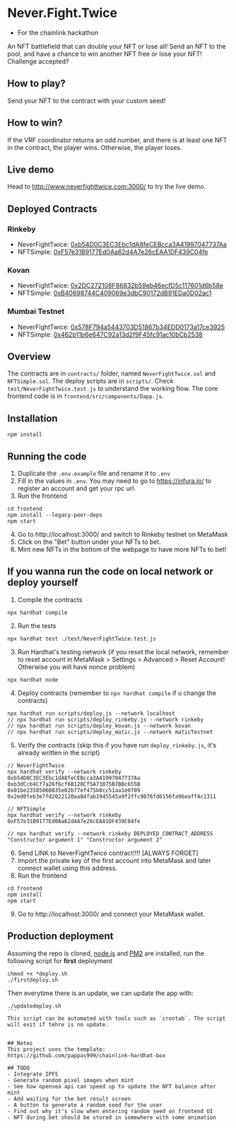 # Never.Fight.Twice
* For the chainlink hackathon

An NFT battlefield that can double your NFT or lose all!
Send an NFT to the pool, and have a chance to win another NFT free or lose your NFT!
Challenge accepted?

## How to play?
Send your NFT to the contract with your custom seed!

## How to win?
If the VRF coordinator returns an odd number, and there is at least one NFT in the contract, the player wins. Otherwise, the player loses.

## Live demo
Head to http://www.neverfighttwice.com:3000/ to try the live demo.

## Deployed Contracts
### Rinkeby
- NeverFightTwice: [0xb54D0C3EC3Ebc1dA8feCEBcca3A41997047737Aa](https://rinkeby.etherscan.io/address/0xb54D0C3EC3Ebc1dA8feCEBcca3A41997047737Aa#code)
- NFTSimple: [0xF57e31B9177Ed0Aa62d4A7e26cEAA1DF439C04fe](https://rinkeby.etherscan.io/address/0xF57e31B9177Ed0Aa62d4A7e26cEAA1DF439C04fe#code)

### Kovan
- NeverFightTwice: [0x2DC272108F86832b59eb46ecfD5c117601d6b58e](https://kovan.etherscan.io/address/0x2DC272108F86832b59eb46ecfD5c117601d6b58e#code)
- NFTSimple: [0xB40698744C409069e3dbC90172dB91EDa0D02ac1](https://kovan.etherscan.io/address/0xB40698744C409069e3dbC90172dB91EDa0D02ac1#code)

### Mumbai Testnet
- NeverFightTwice: [0x578F794a5443703D51867b34EDD0173a17ce3925](https://explorer-mumbai.maticvigil.com/address/0x578F794a5443703D51867b34EDD0173a17ce3925)
- NFTSimple: [0x462b11b6e647C92a13d2f9F45fc91ac10bCb2538](https://explorer-mumbai.maticvigil.com/address/0x462b11b6e647C92a13d2f9F45fc91ac10bCb2538)

## Overview
The contracts are in `contracts/` folder, named `NeverFightTwice.sol` and `NFTSimple.sol`. The deploy scripts are in `scripts/`. Check `test/NeverFightTwice.test.js` to understand the working flow. The core frontend code is in `frontend/src/components/Dapp.js`.

## Installation
```
npm install 
```

## Running the code
1. Duplicate the `.env.example` file and rename it to `.env`
2. Fill in the values in `.env`. You may need to go to https://infura.io/ to register an account and get your rpc url.
3. Run the frontend
```
cd frontend
npm install --legacy-peer-deps
npm start
```
4. Go to http://localhost:3000/ and switch to Rinkeby testnet on MetaMask
5. Click on the "Bet" button under your NFTs to bet.
6. Mint new NFTs in the bottom of the webpage to have more NFTs to bet!

## If you wanna run the code on local network or deploy yourself
1. Compile the contracts
```
npx hardhat compile
```
2. Run the tests
```
npx hardhat test ./test/NeverFightTwice.test.js
```
3. Run Hardhat's testing network (if you reset the local network, remember to reset account in MetaMask > Settings > Advanced > Reset Account! Otherwise you will have nonce problem)
```
npx hardhat node
```
4. Deploy contracts (remember to `npx hardhat compile` if u change the contracts)
```
npx hardhat run scripts/deploy.js --network localhost
// npx hardhat run scripts/deploy_rinkeby.js --network rinkeby
// npx hardhat run scripts/deploy_kovan.js --network kovan
// npx hardhat run scripts/deploy_matic.js --network maticTestnet
```
5. Verify the contracts (skip this if you have run `deploy_rinkeby.js`, it's already written in the script)
```
// NeverFightTwice
npx hardhat verify --network rinkeby 0xb54D0C3EC3Ebc1dA8feCEBcca3A41997047737Aa 0xb3dCcb4Cf7a26f6cf6B120Cf5A73875B7BBc655B 0x01be23585060835e02b77ef475b0cc51aa1e0709 0x2ed0feb3e7fd2022120aa84fab1945545a9f2ffc9076fd6156fa96eaff4c1311

// NFTSimple
npx hardhat verify --network rinkeby 0xF57e31B9177Ed0Aa62d4A7e26cEAA1DF439C04fe 

// npx hardhat verify --network rinkeby DEPLOYED_CONTRACT_ADDRESS "Constructor argument 1" "Constructor argument 2"

```
6. Send LINK to NeverFightTwice contract!!!! [ALWAYS FORGET]
7. Import the private key of the first account into MetaMask and later connect wallet using this address.
8. Run the frontend
```
cd frontend
npm install
npm start
```
9. Go to http://localhost:3000/ and connect your MetaMask wallet.

## Production deployment
Assuming the repo is cloned, [node.js](https://nodejs.org/en/) and [PM2](https://pm2.keymetrics.io/) are installed, run the following script for **first** deployment
```
chmod +x *deploy.sh
./firstdeploy.sh
```

Then everytime there is an update, we can update the app with:
````
./updatedeploy.sh
```
This script can be automated with tools such as `crontab`. The script will exit if tehre is no update.


## Notes 
This project uses the template: https://github.com/pappas999/chainlink-hardhat-box

## TODO
- Integrate IPFS
- Generate random pixel images when mint 
- See how opensea api can speed up to update the NFT balance after mint
- Add waiting for the bet result screen 
- A button to generate a random seed for the user
- Find out why it's slow when entering random seed on frontend UI
- NFT during bet should be stored in somewhere with some animation